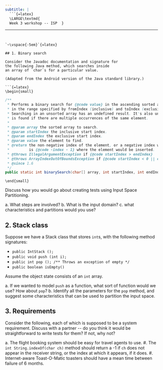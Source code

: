 ```yaml
---
subtitle: |
  ```{=latex}
  \LARGE\textmd{
  Week 3 workshop -- ISP  }
  ```
---
```


`~\vspace{-5em}`{=latex}

## 1. Binary search

Consider the Javadoc documentation and signature for
the following Java method, which searches inside
an array of `char`s for a particular value.

(Adapted from the Android version of the Java standard library.)

```{=latex}
\begin{small}
```

``` {.java .numberLines}
/**
 * Performs a binary search for {@code value} in the ascending sorted array {@code array},
 * in the range specified by fromIndex (inclusive) and toIndex (exclusive).
 * Searching in an unsorted array has an undefined result. It's also undefined which element
 * is found if there are multiple occurrences of the same element.
 *
 * @param array the sorted array to search.
 * @param startIndex the inclusive start index.
 * @param endIndex the exclusive start index.
 * @param value the element to find.
 * @return the non-negative index of the element, or a negative index which
 *         is {@code -index - 1} where the element would be inserted.
 * @throws IllegalArgumentException if {@code startIndex > endIndex}
 * @throws ArrayIndexOutOfBoundsException if {@code startIndex < 0 || endIndex > array.length}
 * @since 1.6
 */
public static int binarySearch(char[] array, int startIndex, int endIndex, char value)
```

```{=latex}
\end{small}
```
Discuss how you would go about creating tests using Input Space
Partitioning. 

a.  What steps are involved?
b.  What is the input domain?
c.  what characteristics and partitions would you use?



## 2. Stack class

Suppose we have a Stack class that stores `int`s, with the following
method signatures:

- `public IntStack ();`
- `public void push (int i);`
- `public int pop (); /** Throws an exception of empty */`
- `public boolean isEmpty()`

Assume the object state consists of an `int` array.

a.  If we wanted to model `push` as a function, what sort of function would
    we use? How about `pop`?
b.  Identify all the parameters for the `pop` method, and suggest
    some characteristics that can be used to partition the input space.






## 3. Requirements

Consider the following, each of which is
supposed to be a system requirement. Discuss with a partner --
do you think it would be
straightforward to write tests for them?
If not, why not?

a.  The flight booking system should be easy for travel agents to use.
#.  The `int String.indexOf(char ch)` method should return a -1 if `ch`
    does not appear in the receiver string, or the index at which it
    appears, if it does.
#.  Internet-aware Toast-O-Matic toasters should have a mean time
    between failure of 6 months.












<!-- vim: syntax=markdown tw=72 :
-->
